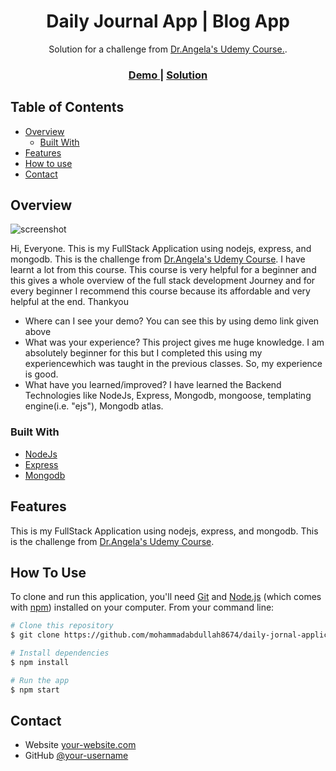 <!-- Please update value in the {}  -->

<h1 align="center">Daily Journal App | Blog App</h1>

<div align="center">
   Solution for a challenge from  <a href="https://www.udemy.com/course/the-complete-web-development-bootcamp/" target="_blank">Dr.Angela's Udemy Course.</a>.
</div>
<div align="center">
  <h3>
    <a href="https://{your-demo-link.your-domain}">
      Demo
    </a>
    <span> | </span>
    <a href="https://github.com/mohammadabdullah8674/daily-jornal-application.git">
      Solution
    </a>
  </h3>
</div>

<!-- TABLE OF CONTENTS -->

## Table of Contents

- [Overview](#overview)
  - [Built With](#built-with)
- [Features](#features)
- [How to use](#how-to-use)
- [Contact](#contact)


<!-- OVERVIEW -->

## Overview

![screenshot](https://user-images.githubusercontent.com/16707738/92399059-5716eb00-f132-11ea-8b14-bcacdc8ec97b.png)

Hi, Everyone. This is my FullStack Application using nodejs, express, and mongodb. This is the challenge from [Dr.Angela's Udemy Course](https://www.udemy.com/course/the-complete-web-development-bootcamp/). I have learnt a lot from this course. This course is very helpful for a beginner and this gives a whole overview of the full stack development Journey and for every beginner I recommend this course because its affordable and very helpful at the end. Thankyou

- Where can I see your demo?
    You can see this by using demo link given above
- What was your experience?
    This project gives me huge knowledge. I am absolutely beginner for this but I completed this using my experiencewhich was taught in the previous classes. So, my experience is good.
- What have you learned/improved?
    I have learned the Backend Technologies like NodeJs, Express, Mongodb, mongoose, templating engine(i.e. "ejs"), Mongodb atlas.


### Built With

<!-- This section should list any major frameworks that you built your project using. Here are a few examples.-->

- [NodeJs](https://nodejs.org/)
- [Express](https://expressjs.com/)
- [Mongodb](https://www.mongodb.com/)

## Features

<!-- List the features of your application or follow the template. Don't share the figma file here :) -->

This is my FullStack Application using nodejs, express, and mongodb. This is the challenge from [Dr.Angela's Udemy Course](https://www.udemy.com/course/the-complete-web-development-bootcamp/).

## How To Use

<!-- Example: -->

To clone and run this application, you'll need [Git](https://git-scm.com) and [Node.js](https://nodejs.org/en/download/) (which comes with [npm](http://npmjs.com)) installed on your computer. From your command line:

```bash
# Clone this repository
$ git clone https://github.com/mohammadabdullah8674/daily-jornal-application.git

# Install dependencies
$ npm install

# Run the app
$ npm start
```



## Contact

- Website [your-website.com](https://mohd-abdullah-personal-portfolio.vercel.app/)
- GitHub [@your-username](https://github.com/mohammadabdullah8674/)
